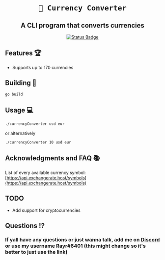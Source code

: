 <div align="center">
  
# `💱 Currency Converter`
## **A CLI program that converts currencies**

[![Status Badge](https://github.com/Rayrsn/currencyConverter/actions/workflows/go.yml/badge.svg)](https://github.com/Rayrsn/currencyConverter/actions/workflows/go.yml)

</div>

## Features 🏆
* Supports up to 170 currencies


## Building 🔨
```bash
go build
```

## Usage 💻
```bash
./currencyConverter usd eur
```
or alternatively
```bash
./currencyConverter 10 usd eur
```


## Acknowledgments and FAQ 📚
List of every available currency symbol: [https://api.exchangerate.host/symbols](https://api.exchangerate.host/symbols)

## TODO
* Add support for cryptocurrencies

## Questions ⁉️
### If yall have any questions or just wanna talk, add me on [Discord](https://rayr.ml/LinkInBio) or use my username Rayr#6401 (this might change so it's better to just use the link)
